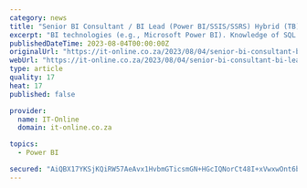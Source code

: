 ```yaml
---
category: news
title: "Senior BI Consultant / BI Lead (Power BI/SSIS/SSRS) Hybrid (TB)"
excerpt: "BI technologies (e.g., Microsoft Power BI). Knowledge of SQL queries, SQL Server Reporting Services (SSRS) and SQL Server Integration Services (SSIS)."
publishedDateTime: 2023-08-04T00:00:00Z
originalUrl: "https://it-online.co.za/2023/08/04/senior-bi-consultant-bi-lead-power-bi-ssis-ssrs-hybrid-tb/"
webUrl: "https://it-online.co.za/2023/08/04/senior-bi-consultant-bi-lead-power-bi-ssis-ssrs-hybrid-tb/"
type: article
quality: 17
heat: 17
published: false

provider:
  name: IT-Online
  domain: it-online.co.za

topics:
  - Power BI

secured: "AiQBX17YKSjKQiRW57AeAvx1HvbmGTicsmGN+HGcIQNorCt48I+xVwxwOnt6bt1BWCDGdIaeTWeVNCw8Th49GaoxLtqxTb76/YiEsLbEEPyxo2Ro1oarPzAUO1xVUJywsW9/uDjzg6wEcFlCLQLWRgIn9LPybH0Dak/zfC1CS3ySqJVH1JuNBmBeYMu7NmHJmhCZWmp/ekq8hL1vZZppAxypnYTrS8qzxvsP64idAMj2FoEaB7i/gQHkkqp3Td0xHdu1rZb/jWoHPjto8UgBXKvrXPw1mBXaQIA8S5GVxNp9KqqFnprAgVB4MRLzn/aui8BamabeRxMnVLHRgMQVk9dcXnv9RyRydypI3MY8yeM=;0lFstpxUWySa6oB/0kKigA=="
---
```


